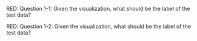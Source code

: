 RED: Question 1-1: Given the visualization, what should be the label of the test data?

RED: Question 1-2: Given the visualization, what should be the label of the test data?